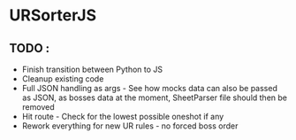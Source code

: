 # URSorterJS

## TODO :

- Finish transition between Python to JS
- Cleanup existing code
- Full JSON handling as args - See how mocks data can also be passed as JSON, as bosses data at the moment, SheetParser file should then be removed
- Hit route - Check for the lowest possible oneshot if any
- Rework everything for new UR rules - no forced boss order